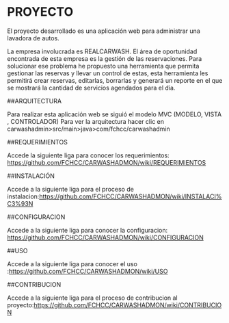 # PROYECTO 
El proyecto desarrollado es una aplicación web para administrar una lavadora de autos.

La empresa involucrada es REALCARWASH.
El área de oportunidad encontrada de esta empresa es la gestión de las reservaciones. Para solucionar ese problema he propuesto una herramienta que permita gestionar las reservas y llevar un control de estas, esta herramienta les permitirá crear reservas, editarlas, borrarlas y generará un reporte en el que se mostrará la cantidad de servicios agendados para el día. 

##ARQUITECTURA

Para realizar esta aplicación web se siguió el modelo MVC (MODELO, VISTA , CONTROLADOR) 
Para ver la arquitectura hacer clic en carwashadmin>src/main>java>com/fchcc/carwashadmin

##REQUERIMIENTOS

Accede la siguiente liga para conocer los requerimientos: https://github.com/FCHCC/CARWASHADMON/wiki/REQUERIMIENTOS 

##INSTALACIÓN 

Accede a la siguiente liga para el proceso de instalacion:https://github.com/FCHCC/CARWASHADMON/wiki/INSTALACI%C3%93N

##CONFIGURACION

Accede a la siguiente liga para conocer la configuracion: https://github.com/FCHCC/CARWASHADMON/wiki/CONFIGURACION

##USO

Accede a la siguiente liga para conocer el uso :https://github.com/FCHCC/CARWASHADMON/wiki/USO

##CONTRIBUCION

Accede a la siguiente liga para el proceso de contribucion al proyecto:https://github.com/FCHCC/CARWASHADMON/wiki/CONTRIBUCION
